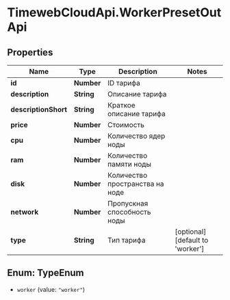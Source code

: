 # TimewebCloudApi.WorkerPresetOutApi

## Properties

Name | Type | Description | Notes
------------ | ------------- | ------------- | -------------
**id** | **Number** | ID тарифа | 
**description** | **String** | Описание тарифа | 
**descriptionShort** | **String** | Краткое описание тарифа | 
**price** | **Number** | Стоимость | 
**cpu** | **Number** | Количество ядер ноды | 
**ram** | **Number** | Количество памяти ноды | 
**disk** | **Number** | Количество пространства на ноде | 
**network** | **Number** | Пропускная способность ноды | 
**type** | **String** | Тип тарифа | [optional] [default to &#39;worker&#39;]



## Enum: TypeEnum


* `worker` (value: `"worker"`)




